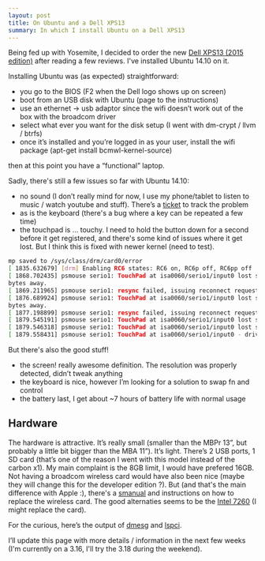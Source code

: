 ```yaml
---
layout: post
title: On Ubuntu and a Dell XPS13
summary: In which I install Ubuntu on a Dell XPS13
---
```


Being fed up with Yosemite, I decided to order the new [Dell XPS13 (2015
edition)](http://www.dell.com/us/p/xps-13-9343-laptop/pd?ST=dell%20xps13&dgc=ST&cid=79646&lid=2024370&acd=123098073120560)
after reading a few reviews. I've installed Ubuntu 14.10 on it.

Installing Ubuntu was (as expected) straightforward:

* you go to the BIOS (F2 when the Dell logo shows up on screen)
* boot from an USB disk with Ubuntu (page to the instructions)
* use an ethernet -> usb adaptor since the wifi doesn’t work out of the box with the broadcom driver
* select what ever you want for the disk setup (I went with dm-crypt / llvm / btrfs)
* once it’s installed and you’re logged in as your user, install the wifi package (apt-get install bcmwl-kernel-source)

then at this point you have a “functional” laptop.

Sadly, there's still a few issues so far with Ubuntu 14.10:

* no sound (I don’t really mind for now, I use my phone/tablet to listen to music / watch youtube and stuff).  There’s a [ticket](https://bugs.launchpad.net/ubuntu/+source/linux/+bug/1413446) to track the problem
* as is the keyboard (there's a bug where a key can be repeated a few time)
* the touchpad is ... touchy. I need to hold the button down for a second before it get registered,
  and there's some kind of issues where it get lost. But I think this is fixed with newer kernel
  (need to test).

```sh
mp saved to /sys/class/drm/card0/error
[ 1835.632679] [drm] Enabling RC6 states: RC6 on, RC6p off, RC6pp off
[ 1868.702435] psmouse serio1: TouchPad at isa0060/serio1/input0 lost synchronization, throwing 1
bytes away.
[ 1869.211965] psmouse serio1: resync failed, issuing reconnect request
[ 1876.689924] psmouse serio1: TouchPad at isa0060/serio1/input0 lost synchronization, throwing 1
bytes away.
[ 1877.198899] psmouse serio1: resync failed, issuing reconnect request
[ 1879.545191] psmouse serio1: TouchPad at isa0060/serio1/input0 lost sync at byte 4
[ 1879.546318] psmouse serio1: TouchPad at isa0060/serio1/input0 lost sync at byte 1
[ 1879.558431] psmouse serio1: TouchPad at isa0060/serio1/input0 - driver resynced.
```

But there's also the good stuff!

* the screen! really awesome definition. The resolution was properly detected, didn’t tweak anything
* the keyboard is nice, however I’m looking for a solution to swap fn and control
* the battery last, I get about ~7 hours of battery life with normal usage

## Hardware

The hardware is attractive. It’s really small (smaller than the MBPr 13”, but probably a little bit
bigger than the MBA 11”). It’s light. There’s 2 USB ports, 1 SD card (that’s one of the reason I
went with this model instead of the carbon x1).  My main complaint is the 8GB limit, I would have
prefered 16GB. Not having a broadcom wireless card would have also been nice (maybe they will change
this for the developer edition ?). But (and that's the main difference with Apple :), there's a
[smanual](ftp://ftp.dell.com/Manuals/all-products/esuprt_laptop/esuprt_xps_laptop//xps-13-9343-laptop_Service%20Manual_en-us.pdf)
and instructions on how to replace the wireless card. The good alternaties seems to be the [Intel
7260](http://www.amazon.com/gp/product/B00MY9S692/) (I might replace the card).

For the curious, here’s the output of [dmesg](/files/dell-xps-2015-dmesg.txt) and
[lspci](/files/dell-xps-2015-lspci.txt).

I’ll update this page with more details / information in the next few weeks (I'm currently on a
3.16, I'll try the 3.18 during the weekend).
